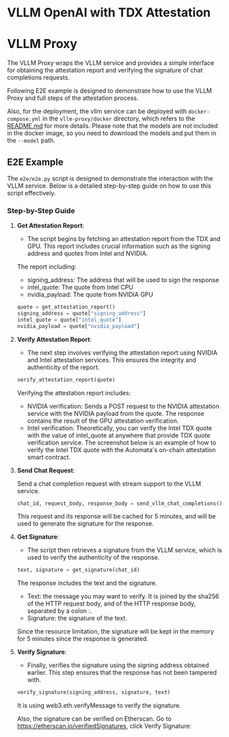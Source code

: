 # VLLM OpenAI with TDX Attestation

# VLLM Proxy

The VLLM Proxy wraps the VLLM service and provides a simple interface for obtaining the attestation report and verifying the signature of chat completions requests.

Following E2E example is designed to demonstrate how to use the VLLM Proxy and full steps of the attestation process.

Also, for the deployment, the vllm service can be deployed with `docker-compose.yml` in the `vllm-proxy/docker` directory, which refers to the [README.md](../vllm-proxy/README.md) for more details. Please note that the models are not included in the docker image, so you need to download the models and put them in the `--model` path.

## E2E Example

The `e2e/e2e.py` script is designed to demonstrate the interaction with the VLLM service. Below is a detailed step-by-step guide on how to use this script effectively.

### Step-by-Step Guide

1. **Get Attestation Report**:
   - The script begins by fetching an attestation report from the TDX and GPU. This report includes crucial information such as the signing address and quotes from Intel and NVIDIA.

   The report including:
   - signing_address: The address that will be used to sign the response
   - intel_quote: The quote from Intel CPU
   - nvidia_payload: The quote from NVIDIA GPU

   ```python
   quote = get_attestation_report()
   signing_address = quote["signing_address"]
   intel_quote = quote["intel_quote"]
   nvidia_payload = quote["nvidia_payload"]
   ```


2. **Verify Attestation Report**:
   - The next step involves verifying the attestation report using NVIDIA and Intel attestation services. This ensures the integrity and authenticity of the report.

   ```python
   verify_attestation_report(quote)
   ```

    Verifying the attestation report includes:
    
    - NVIDIA verification: Sends a POST request to the NVIDIA attestation service with the NVIDIA payload from the quote. The response contains the result of the GPU attestation verification.
    - Intel verification: Theoretically, you can verify the Intel TDX quote with the value of intel_quote at anywhere that provide TDX quote verification service. The screenshot below is an example of how to verify the Intel TDX quote with the Automata's on-chain attestation smart contract.
   
   
3. **Send Chat Request**:
   
   Send a chat completion request with stream support to the VLLM service. 

   ```python
   chat_id, request_body, response_body = send_vllm_chat_completions()
   ```

    This request and its response will be cached for 5 minutes, and will be used to generate the signature for the response.

4. **Get Signature**:
   - The script then retrieves a signature from the VLLM service, which is used to verify the authenticity of the response.

   ```python
   text, signature = get_signature(chat_id)
   ```

   The response includes the text and the signature.
   - Text: the message you may want to verify. It is joined by the sha256 of the HTTP request body, and of the HTTP response body, separated by a colon :.
   - Signature: the signature of the text.

    Since the resource limitation, the signature will be kept in the memory for 5 minutes since the response is generated. 

5. **Verify Signature**:
   - Finally, verifies the signature using the signing address obtained earlier. This step ensures that the response has not been tampered with.

   ```python
   verify_signature(signing_address, signature, text)
   ```

   It is using web3.eth.verifyMessage to verify the signature.

   Also, the signature can be verified on Etherscan. Go to https://etherscan.io/verifiedSignatures, click Verify Signature:

